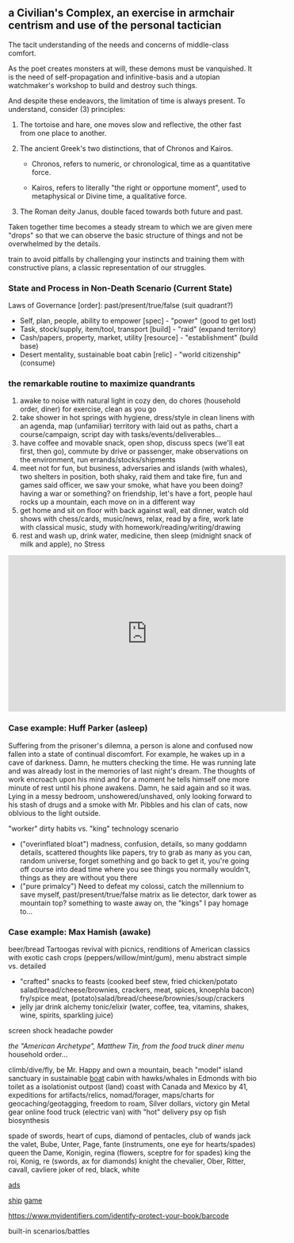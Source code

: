 ## a Civilian's Complex, an exercise in armchair centrism and use of the personal tactician

The tacit understanding of the needs and concerns of middle-class comfort.

As the poet creates monsters at will, these demons must be vanquished. It is the need of self-propagation and infinitive-basis and a utopian watchmaker's workshop to build and destroy such things. 

And despite these endeavors, the limitation of time is always present. To understand, consider (3) principles:

1. The tortoise and hare, one moves slow and reflective, the other fast from one place to another.

1. The ancient Greek's two distinctions, that of Chronos and Kairos.

    - Chronos, refers to numeric, or chronological, time as a quantitative force.

    - Kairos, refers to literally "the right or opportune moment", used to metaphysical or Divine time, a qualitative force.

1. The Roman deity Janus, double faced towards both future and past.

Taken together time becomes a steady stream to which we are given mere "drops" so that we can observe the basic structure of things and not be overwhelmed by the details.

train to avoid pitfalls by challenging your instincts and training them with constructive plans, a classic representation of our struggles.

### State and Process in Non-Death Scenario (Current State)
      
Laws of Governance [order]: past/present/true/false (suit quadrant?)

- Self, plan, people, ability to empower [spec] - "power" (good to get lost)
- Task, stock/supply, item/tool, transport [build] - "raid" (expand territory)
- Cash/papers, property, market, utility [resource] - "establishment" (build base)
- Desert mentality, sustainable boat cabin [relic] - "world citizenship" (consume)

### the remarkable routine to maximize quandrants

1. awake to noise with natural light in cozy den, do chores (household order, diner) for exercise, clean as you go
1. take shower in hot springs with hygiene, dress/style in clean linens with an agenda, map (unfamiliar) territory with laid out as paths, chart a course/campaign, script day with tasks/events/deliverables...
1. have coffee and movable snack, open shop, discuss specs (we'll eat first, then go), commute by drive or passenger, make observations on the environment, run errands/stocks/shipments
1. meet not for fun, but business, adversaries and islands (with whales), two shelters in position, both shaky, raid them and take fire, fun and games said officer, we saw your smoke, what have you been doing? having a war or something? on friendship, let's have a fort, people haul rocks up a mountain, each move on in a different way
1. get home and sit on floor with back against wall, eat dinner, watch old shows with chess/cards, music/news, relax, read by a fire, work late with classical music, study with homework/reading/writing/drawing
1. rest and wash up, drink water, medicine, then sleep (midnight snack of milk and apple), no Stress

<iframe width="560" height="315" src="https://www.youtube.com/embed/live_stream?channel=UCn0RBSl4jMARPAhIHELZIAQ" frameborder="0" allowfullscreen></iframe>

### Case example: Huff Parker (asleep)

Suffering from the prisoner's dilemna, a person is alone and confused now fallen into a state of continual discomfort. For example, he wakes up in a cave of darkness. Damn, he mutters checking the time. He was running late and was already lost in the memories of last night's dream. The thoughts of work encroach upon his mind and for a moment he tells himself one more minute of rest until his phone awakens. Damn, he said again and so it was. Lying in a messy bedroom, unshowered/unshaved, only looking forward to his stash of drugs and a smoke with Mr. Pibbles and his clan of cats, now oblvious to the light outside.

"worker" dirty habits vs. "king" technology scenario

- ("overinflated bloat") madness, confusion, details, so many goddamn details, scattered thoughts like papers, try to grab as many as you can, random universe, forget something and go back to get it, you're going off course into dead time where you see things you normally wouldn't, things as they are without you there
- ("pure primalcy") Need to defeat my colossi, catch the millennium to save myself, past/present/true/false matrix as lie detector, dark tower as mountain top? something to waste away on, the "kings" I pay homage to... 

### Case example: Max Hamish (awake)

beer/bread Tartoogas revival with picnics, renditions of American classics with exotic cash crops (peppers/willow/mint/gum), menu abstract simple vs. detailed

- "crafted" snacks to feasts (cooked beef stew, fried chicken/potato salad/bread/cheese/brownies, crackers, meat, spices, knoephla bacon) fry/spice meat, (potato)salad/bread/cheese/brownies/soup/crackers
- jelly jar drink alchemy tonic/elixir (water, coffee, tea, vitamins, shakes, wine, spirits, sparkling juice)

screen shock headache powder

*the "American Archetype", Matthew Tin, from the food truck diner menu* household order...

climb/dive/fly, be Mr. Happy and own a mountain, beach "model" island sanctuary in sustainable [boat](https://www.boattrader.com/boat/2005-catamaran-cruisers-35-vagabond-7311908/) cabin with hawks/whales in Edmonds with bio toilet as a isolationist outpost (land)
coast with Canada and Mexico by 41, expeditions for artifacts/relics, nomad/forager, maps/charts for geocaching/geotagging, freedom to roam, Silver dollars, victory gin
Metal gear
online food truck (electric van) with "hot" delivery
psy op fish biosynthesis

spade of swords, heart of cups, diamond of pentacles, club of wands
jack the valet, Bube, Unter, Page, fante (instruments, one eye for hearts/spades)
queen the Dame, Konigin, regina (flowers, sceptre for for spades)
king the roi, Konig, re (swords, ax for diamonds)
knight the chevalier, Ober, Ritter, cavall, cavliere
joker of red, black, white

[ads](https://www.google.com/adsense/new/u/0/pub-1429497248082414/home)

[ship](https://www.usps.com/business/web-tools-apis/documentation-updates.htm)
[game](https://www.cgtrader.com/items/2040926/download-page) 

https://www.myidentifiers.com/identify-protect-your-book/barcode

built-in scenarios/battles
